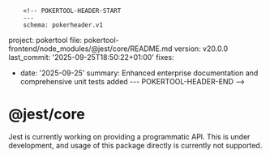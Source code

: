         <!-- POKERTOOL-HEADER-START
        ---
        schema: pokerheader.v1
project: pokertool
file: pokertool-frontend/node_modules/@jest/core/README.md
version: v20.0.0
last_commit: '2025-09-25T18:50:22+01:00'
fixes:
- date: '2025-09-25'
  summary: Enhanced enterprise documentation and comprehensive unit tests added
        ---
        POKERTOOL-HEADER-END -->
# @jest/core

Jest is currently working on providing a programmatic API. This is under development, and usage of this package directly is currently not supported.
